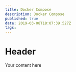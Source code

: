 ```yaml
---
title: Docker Compose
description: Docker Compose
published: true
date: 2019-03-08T18:07:39.527Z
tags: 
---
```


# Header

Your content here
